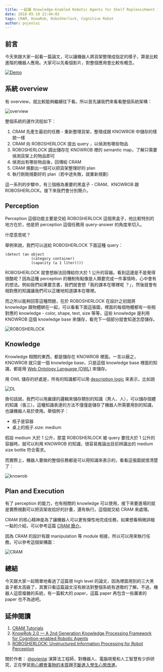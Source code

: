 ```yaml
---
title: 一起讀 Knowledge-Enabled Robotic Agents for Shelf Replenishment in Cluttered Retail Environments
date: 2018-05-19 22:44:03
tags: CRAM, KnowRob, RoboSherlock, Cognitive Robot
author: pojenlai
---
```


## 前言

今天來跟大家一起看一篇論文，可以讓機器人將貨架整理成指定的樣子，算是比較進階的機器人應用。大家可以先看個影片，對整個應用會比較有概念。

[![Demo](https://img.youtube.com/vi/xFwinZAHrnA/0.jpg)](https://www.youtube.com/watch?v=xFwinZAHrnA)

## 系統 overview

有 overview，就比較能夠繼續往下看。所以首先讓我們來看看整個系統架構：

![overview](https://i.imgur.com/dBdVbjK.jpg)

整個系統的運作流程如下：

1. CRAM 先產生最初的任務 - 重新整理貨架，整理成跟 KNOWROB 中儲存的樣貌一樣
2. CRAM 向 ROBOSHERLOCK 提出 query ，以偵測有哪些物品
3. ROBOSHERLOCK 調出儲存在 KNOWROB 裡的 semantic map，了解只需要偵測貨架上的物品即可
4. 偵測出有哪些物品後，回傳給 CRAM
5. CRAM 規劃出一個可以把貨架整理好的 plan
6. 執行剛剛規劃好的 plan（若中途失敗，就重新規劃）

這一系列的步驟中，有三個極為重要的黑盒子 - CRAM、KNOWROB 跟 ROBOSHERLOCK。接下來我們會分別簡介。

## Perception

Perception 這個功能主要是交給 ROBOSHERLOCK 這個黑盒子，他比較特別的地方在於，他是把 perception 這個任務用 query-answer 的角度來切入。

什麼意思呢？

舉例來說，我們可以送給 ROBOSHERLOCK 下面這種 query：

```
(detect (an object
            (category container)
            (capacity (≥ 1 liter))))
```

ROBOSHERLOCK 就會想辦法回傳給你大於 1 公升的容器。看到這邊是不是覺得很酷呢？因為這種 perception 的機制有點像是人類要完成一件事情時，心中會有的想法。例如我們如果要念書，我們就會想「我的課本在哪裡呢
？」，然後就會有相對應的知識讓我們可以正確地知道課本在哪裡。

而之所以能夠回答這種問題，在於 ROBOSHERLOCK 在設計之初就將 knowledge 跟物體綁在一起，可以看看下面這張圖，裡面的每個物體都有一些相對應的 knowledge - color, shape, text, size 等等，這些 knowledge 是利用 KNOWROB 這個 knowledge base 來儲存，看完下一個部分就會知道怎麼儲存。

![ROBOSHERLOCK](https://i.imgur.com/v9FO59r.jpg)

## Knowledge

Knowledge 相關的東西，都是儲存在 KNOWROB 裡面。一言以蔽之，KNOWROB 就只是一個 knowledge base，只是這個 knowledge base 裡面的知識，都是用 [Web Ontology Language (OWL)](https://en.wikipedia.org/wiki/Web_Ontology_Language) 來儲存。

用 OWL 儲存的好處是，所有的知識都可以用 [description logic](http://www.wikiwand.com/zh-tw/%E6%8F%8F%E8%BF%B0%E9%80%BB%E8%BE%91) 來表示，比如說

![DL](https://i.imgur.com/TwOTVTa.jpg)

換句話說，我們可以用嚴謹的邏輯來儲存類別的知識（男人、人），可以儲存個體的知識（張三）。這種知識表達的方法不僅僅是儲存了機器人所需要用到的知識，也讓機器人易於使用。舉個例子：

- 瓶子是容器
- 桌上的瓶子.size: medium

假設 medium 大於 1 公升，那當 ROBOSHERLOCK 被 query 要找大於 1 公升的容器時，就可以利用 KNOWROB 的知識，很容易推論出目前辨識出的 medium size bottle 符合需求。

而實際上，機器人要做的整個任務都是可以用知識來表示的，看看這張圖就很清楚了：

![knowrob](https://i.imgur.com/w57Qpd7.jpg)

## Plan and Execution

有了 perception 的能力，也有相關的 knowledge 可以使用，接下來要進場的就是實際規劃可以把貨架收拾好的計畫，還有執行。這個就交給 CRAM 來處理。

CRAM 的核心精神是為了讓機器人可以更有彈性地完成任務，如果想看稍微詳細一點的介紹，可以參考這篇 [CRAM 簡介](https://pojenlai.wordpress.com/2012/12/19/%E7%B0%A1%E4%BB%8B%E4%B8%80%E5%80%8B%E5%BC%B7%E5%A4%A7%E7%9A%84%E5%B7%A5%E5%85%B7-cram/)。

因為 CRAM 的設計有跟 manipulation 等 module 相接，所以可以用來執行任務，可以參考這個架構圖：

![CRAM](https://i.imgur.com/o5gUl3v.jpg)

## 總結

今天跟大家一起簡單地看過了這篇很 high level 的論文，因為裡面用到的三大黑盒子都太高級了，其實只看這篇論文沒有辦法對整個系統有透徹的了解。不過，機器人這麼複雜的系統，有一篇較大的 paper，這篇 paper 再包含一些厲害的 paper 也不為過吧。

## 延伸閱讀

1. [CRAM Tutorials](http://cram-system.org/tutorials)
2. [KnowRob 2.0 — A 2nd Generation Knowledge Processing Framework for Cognition-enabled Robotic Agents](https://ai.uni-bremen.de/papers/beetz18knowrob.pdf)
3. [ROBOSHERLOCK: Unstructured Information Processing for Robot Perception](https://pdfs.semanticscholar.org/ca4a/1ece9ba958040266199d739c351ad041a0bf.pdf)

關於作者：
[@pojenlai](https://pojenlai.wordpress.com/) 演算法工程師，對機器人、電腦視覺和人工智慧有少許研究，正在學習[用心體會事物的本質](https://buzzorange.com/techorange/2017/07/10/elon-musk-first-principle/)跟[不斷進入學生心態改進](https://www.ted.com/talks/eduardo_briceno_how_to_get_better_at_the_things_you_care_about)。
